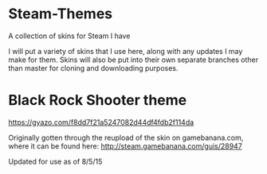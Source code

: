 # Steam-Themes
A collection of skins for Steam I have

I will put a variety of skins that I use here, along with any updates I may make for them.
Skins will also be put into their own separate branches other than master for cloning and downloading purposes.


# Black Rock Shooter theme
https://gyazo.com/f8dd7f21a5247082d44df4fdb2f114da

Originally gotten through the reupload of the skin on gamebanana.com, where it can be found here: http://steam.gamebanana.com/guis/28947

Updated for use as of 8/5/15

